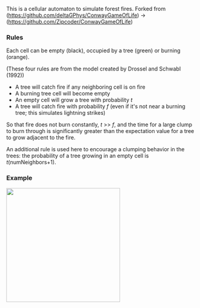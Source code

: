 This is a cellular automaton to simulate forest fires. Forked from (https://github.com/deltaGPhys/ConwayGameOfLife) -> (https://github.com/Zipcoder/ConwayGameOfLife)

### Rules

Each cell can be empty (black), occupied by a tree (green) or burning (orange).

(These four rules are from the model created by Drossel and Schwabl (1992))
* A tree will catch fire if any neighboring cell is on fire
* A burning tree cell will become empty
* An empty cell will grow a tree with probability *t*
* A tree will catch fire with probability *f* (even if it's not near a burning tree; this simulates lightning strikes)

So that fire does not burn constantly, *t* >> *f*, and the time for a large clump to burn through is significantly 
greater than the expectation value for a tree to grow adjacent to the fire.

An additional rule is used here to encourage a clumping behavior in the trees: the probability of a tree growing 
in an empty cell is *t*(numNeighbors+1).

### Example
<img src="ForestFire.gif" width="300px">
